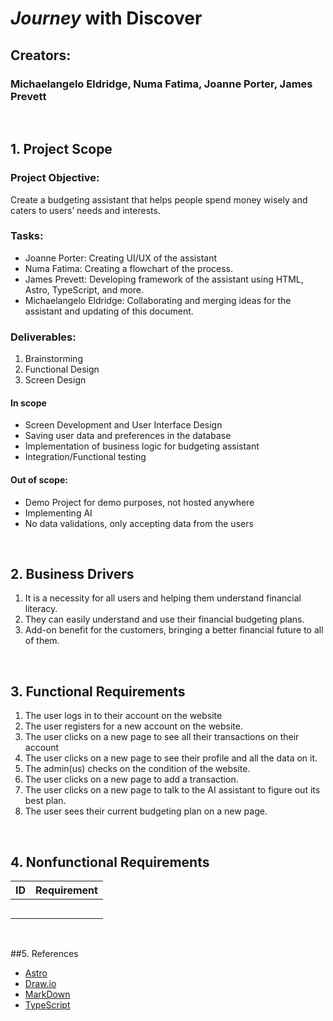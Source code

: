 # _Journey_ with Discover

## Creators:

### Michaelangelo Eldridge, Numa Fatima, Joanne Porter, James Prevett

<br />

## 1. Project Scope

### Project Objective:

Create a budgeting assistant that helps people spend money wisely and caters to users’ needs and interests.

### Tasks:

-   Joanne Porter: Creating UI/UX of the assistant
-   Numa Fatima: Creating a flowchart of the process.
-   James Prevett: Developing framework of the assistant using HTML, Astro, TypeScript, and more.
-   Michaelangelo Eldridge: Collaborating and merging ideas for the assistant and updating of this document.

### Deliverables:

1. Brainstorming
2. Functional Design
3. Screen Design

#### In scope

-   Screen Development and User Interface Design
-   Saving user data and preferences in the database
-   Implementation of business logic for budgeting assistant
-   Integration/Functional testing

#### Out of scope:

-   Demo Project for demo purposes, not hosted anywhere
-   Implementing AI
-   No data validations, only accepting data from the users

<br />

## 2. Business Drivers

1. It is a necessity for all users and helping them understand financial literacy.
2. They can easily understand and use their financial budgeting plans.
3. Add-on benefit for the customers, bringing a better financial future to all of them.

<br />

## 3. Functional Requirements

1. The user logs in to their account on the website
2. The user registers for a new account on the website.
3. The user clicks on a new page to see all their transactions on their account
4. The user clicks on a new page to see their profile and all the data on it.
5. The admin(us) checks on the condition of the website.
6. The user clicks on a new page to add a transaction.
7. The user clicks on a new page to talk to the AI assistant to figure out its best plan.
8. The user sees their current budgeting plan on a new page.

<br />

## 4. Nonfunctional Requirements

| ID  | Requirement |
| --- | ----------- |
|     |             |
|     |             |
|     |             |
|     |             |
|     |             |

<br />

##5. References

-   [Astro](https://astro.build/)
-   [Draw.io](https://draw.io/)
-   [MarkDown](https://markdownguide.org/)
-   [TypeScript](https://www.typescriptlang.org/)
